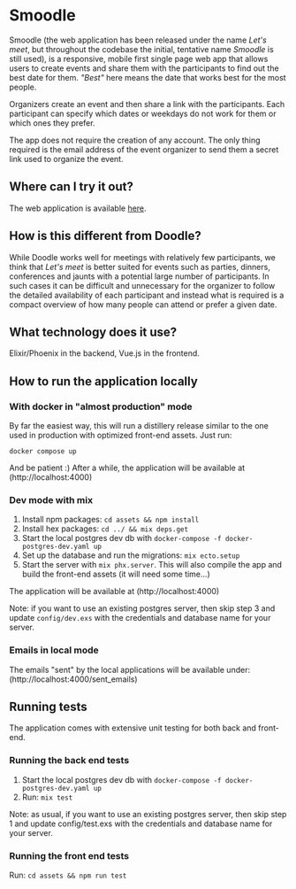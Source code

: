 # Smoodle

Smoodle (the web application has been released under the name *Let's meet*, but throughout the codebase
the initial, tentative name *Smoodle* is still used),
is a responsive, mobile first single page web app that allows users to create events and share them with
the participants to find out the best date for them. *"Best"* here means the date that works best for the
most people.

Organizers create an event and then share a link with the participants. Each participant can specify which
dates or weekdays do not work for them or which ones they prefer.

The app does not require the creation of any account. The only thing required is the email address of the
event organizer to send them a secret link used to organize the event.

## Where can I try it out?

The web application is available [here](https://go.lets-meet.app).

## How is this different from Doodle?

While Doodle works well for meetings with relatively few participants, we think that *Let's meet* is better suited
for events such as parties, dinners, conferences and jaunts with a potential large number of participants.
In such cases it can be difficult and unnecessary for the organizer to follow the detailed availability of each participant and instead
what is required is a compact overview of how many people can attend or prefer a given date.

## What technology does it use?

Elixir/Phoenix in the backend, Vue.js in the frontend.

## How to run the application locally

### With docker in "almost production" mode

By far the easiest way, this will run a distillery release similar to the one used in production with optimized
front-end assets. Just run:

```docker compose up```

And be patient :) After a while, the application will be available at (http://localhost:4000)

### Dev mode with mix

1. Install npm packages: `cd assets && npm install`
2. Install hex packages: `cd ../ && mix deps.get`
3. Start the local postgres dev db with `docker-compose -f docker-postgres-dev.yaml up`
4. Set up the database and run the migrations: `mix ecto.setup`
5. Start the server with `mix phx.server`. This will also compile the app and build the front-end assets (it will need some time...)

The application will be available at (http://localhost:4000)

Note: if you want to use an existing postgres server, then skip step 3 and update `config/dev.exs` with the credentials
and database name for your server.

### Emails in local mode

The emails "sent" by the local applications will be available under: (http://localhost:4000/sent_emails)

## Running tests

The application comes with extensive unit testing for both back and front-end.

### Running the back end tests

1. Start the local postgres dev db with `docker-compose -f docker-postgres-dev.yaml up`
2. Run: `mix test`

Note: as usual, if you want to use an existing postgres server, then skip step 1 and update config/test.exs with the credentials and database name for your server.

### Running the front end tests

Run: `cd assets && npm run test`
